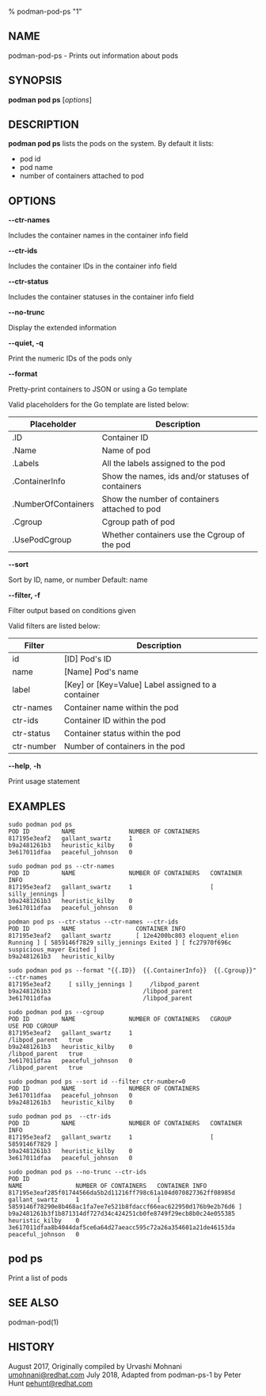 % podman-pod-ps "1"

## NAME
podman\-pod\-ps - Prints out information about pods

## SYNOPSIS
**podman pod ps** [*options*]

## DESCRIPTION
**podman pod ps** lists the pods on the system.
By default it lists:

 * pod id
 * pod name
 * number of containers attached to pod

## OPTIONS

**--ctr-names**

Includes the container names in the container info field

**--ctr-ids**

Includes the container IDs in the container info field

**--ctr-status**

Includes the container statuses in the container info field

**--no-trunc**

Display the extended information

**--quiet, -q**

Print the numeric IDs of the pods only

**--format**

Pretty-print containers to JSON or using a Go template

Valid placeholders for the Go template are listed below:

|   **Placeholder**   | **Description**                                     |
| ------------------- | --------------------------------------------------- |
| .ID                 | Container ID                                        |
| .Name               | Name of pod                                         |
| .Labels             | All the labels assigned to the pod                  |
| .ContainerInfo      | Show the names, ids and/or statuses of containers   |
| .NumberOfContainers | Show the number of containers attached to pod       |
| .Cgroup             | Cgroup path of pod                                  |
| .UsePodCgroup       | Whether containers use the Cgroup of the pod        |

**--sort**

Sort by ID, name, or number
Default: name

**--filter, -f**

Filter output based on conditions given

Valid filters are listed below:

| **Filter**      | **Description**                                                     |
| --------------- | ------------------------------------------------------------------- |
| id              | [ID] Pod's ID                                                       |
| name            | [Name] Pod's name                                                   |
| label           | [Key] or [Key=Value] Label assigned to a container                  |
| ctr-names       | Container name within the pod                                       |
| ctr-ids         | Container ID within the pod                                         |
| ctr-status      | Container status within the pod                                     |
| ctr-number      | Number of containers in the pod                                     |

**--help**, **-h**

Print usage statement

## EXAMPLES

```
sudo podman pod ps
POD ID         NAME               NUMBER OF CONTAINERS
817195e3eaf2   gallant_swartz     1
b9a2481261b3   heuristic_kilby    0
3e617011dfaa   peaceful_johnson   0
```

```
sudo podman pod ps --ctr-names
POD ID         NAME               NUMBER OF CONTAINERS   CONTAINER INFO
817195e3eaf2   gallant_swartz     1                      [ silly_jennings ]
b9a2481261b3   heuristic_kilby    0
3e617011dfaa   peaceful_johnson   0
```

```
podman pod ps --ctr-status --ctr-names --ctr-ids
POD ID         NAME                 CONTAINER INFO
817195e3eaf2   gallant_swartz       [ 12e4200bc803 eloquent_elion Running ] [ 5859146f7829 silly_jennings Exited ] [ fc27970f696c suspicious_mayer Exited ]
b9a2481261b3   heuristic_kilby
```

```
sudo podman pod ps --format "{{.ID}}  {{.ContainerInfo}}  {{.Cgroup}}" --ctr-names
817195e3eaf2     [ silly_jennings ]     /libpod_parent
b9a2481261b3                          /libpod_parent
3e617011dfaa                          /libpod_parent
```

```
sudo podman pod ps --cgroup
POD ID         NAME               NUMBER OF CONTAINERS   CGROUP           USE POD CGROUP
817195e3eaf2   gallant_swartz     1                      /libpod_parent   true
b9a2481261b3   heuristic_kilby    0                      /libpod_parent   true
3e617011dfaa   peaceful_johnson   0                      /libpod_parent   true
```

```
sudo podman pod ps --sort id --filter ctr-number=0
POD ID         NAME               NUMBER OF CONTAINERS
3e617011dfaa   peaceful_johnson   0
b9a2481261b3   heuristic_kilby    0
```

```
sudo podman pod ps  --ctr-ids
POD ID         NAME               NUMBER OF CONTAINERS   CONTAINER INFO
817195e3eaf2   gallant_swartz     1                      [ 5859146f7829 ]
b9a2481261b3   heuristic_kilby    0
3e617011dfaa   peaceful_johnson   0
```

```
sudo podman pod ps --no-trunc --ctr-ids
POD ID                                                             NAME               NUMBER OF CONTAINERS   CONTAINER INFO
817195e3eaf285f01744566da5b2d11216ff798c61a104d070827362ff08985d   gallant_swartz     1                      [ 5859146f78290e8b468ac1fa7ee7e521b8fdaccf66eac622950d176b9e2b76d6 ]
b9a2481261b3f1b871314df727d34c424251cb0fe8749f29ecb8b0c24e055385   heuristic_kilby    0
3e617011dfaa8b4044daf5ce6a64d27aeacc595c72a26a354601a21de46153da   peaceful_johnson   0
```

## pod ps
Print a list of pods

## SEE ALSO
podman-pod(1)

## HISTORY
August 2017, Originally compiled by Urvashi Mohnani <umohnani@redhat.com>
July 2018, Adapted from podman-ps-1 by Peter Hunt <pehunt@redhat.com>
